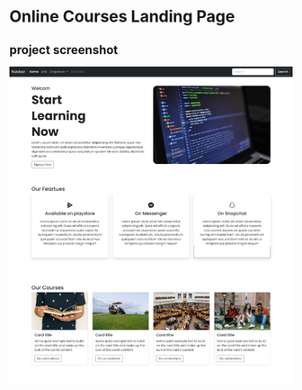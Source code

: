 # Online Courses Landing Page 

## project screenshot 
![](https://github.com/faroukomar77/html-css-courses/blob/main/Screenshot%201.png)
